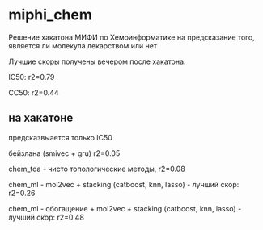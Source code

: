 # miphi_chem

Решение хакатона МИФИ по Хемоинформатике на предсказание того, является ли молекула лекарством или нет

Лучшие скоры получены вечером после хакатона:

IC50: r2=0.79

CC50: r2=0.44

## на хакатоне

предсказвыается только IC50

бейзлана (smivec + gru) r2=0.05

chem_tda - чисто топологические методы, r2=0.08

chem_ml - mol2vec + stacking (catboost, knn, lasso) - лучший скор: r2=0.26

chem_ml - обогащение + mol2vec + stacking (catboost, knn, lasso) - лучший скор: r2=0.48
